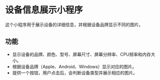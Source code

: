 # 设备信息展示小程序

这个小程序用于展示设备的详细信息，并根据设备品牌显示不同的图片。

## 功能

- 显示设备的品牌、颜色、型号、屏幕尺寸、屏幕分辨率、CPU频率和内存大小。
- 根据设备品牌（Apple、Android、Windows）显示对应的图片。
- 提供一个按钮，用户点击后，会判断设备类型并展示相应的图片。
